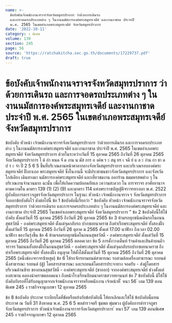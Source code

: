 ```yaml
---
name: >-
  ข้อบังคับเจ้าพนักงานจราจรจังหวัดสมุทรปราการ ว่าด้วยการเดินรถ
  และการจอดรถประเภทต่าง ๆ ในงานนมัสการองค์พระสมุทรเจดีย์ และงานกาชาด ประจำปี 
  พ.ศ. 2565 ในเขตอำเภอพระสมุทรเจดีย์ จังหวัดสมุทรปราการ
date: '2022-10-11'
category: ง พิเศษ
volume: 139
section: 245
page: 56
source: 'https://ratchakitcha.soc.go.th/documents/17229737.pdf'
draft: true
---
```


# ข้อบังคับเจ้าพนักงานจราจรจังหวัดสมุทรปราการ ว่าด้วยการเดินรถ และการจอดรถประเภทต่าง ๆ ในงานนมัสการองค์พระสมุทรเจดีย์ และงานกาชาด ประจำปี  พ.ศ. 2565 ในเขตอำเภอพระสมุทรเจดีย์ จังหวัดสมุทรปราการ

ข้อบังคับ หัวหน้า เจ้าพนักงานจราจรจังหวัดสมุทรปราการ ว่าด้วยการเดินรถ และการจอดรถประเภทต่าง ๆ ในงานนมัสการองค์พระสมุทรเจดีย์ และงานกาชาด ประจำปี พ.ศ. 2565 ในเขตอำเภอพระสมุทรเจดีย์ จังหวัดสมุทรปราการ ด้วยในระหว่างวันที่ 15 ตุลาคม 2565 ถึงวันที่ 26 ตุลาคม 2565 จังหวัดสมุทรปราการ ไ ด้ กำ หนด จั ด งาน น มัส การ อ งค์พ ร ะ สมุ ทร เ จดี ย์ แ ล ะ งำน กา ชา ด ป ร ะ จำ ปี 2 5 6 5 ขึ้นที่บริเวณลานหน้าศาลากลางจังหวัดสมุทรปราการ และบริเวณรอบองค์พระสมุทรเจดีย์ ฝั่งอาเภอ พระสมุทรเจดีย์ ซึ่งในงานนี้ จะมีประชาชนชาวจังหวัดสมุทรปราการ และจังหวัดใกล้เคียง เดินทางมา นมัสการองค์พระสมุทรเจดีย์ และเที่ยวชมงาน ออกร้าน ชมมหรสพต่าง ๆ ในบริเวณงานจำนวนมาก ฉะนั้น เพื่อให้เกิดความปลอดภัยแล ะความสะดวก ใน การจราจร อาศัยอานาจตามความใน มาตรา 139 (1) (2) (9) และมาตรา 114 แห่งพระราชบัญญัติจราจรทางบก พ.ศ. 2522 ผู้บังคับการตารวจภูธรจังหวัดสมุทรปราการ ในฐานะ หัวหน้า เจ้าพนักงานจราจ ร จังหวัดสมุทรปราการ จึงออกข้อบังคับไว้ ดังต่อไปนี้ ข้อ 1 ข้อบังคับนี้เรียกว่า “ ข้อบังคับ หัวหน้า เจ้าพนักงานจราจรจังหวัดสมุทรปราการ ว่าด้วยการเดินรถ และการจอดรถประเภทต่าง ๆ ในงานนมัสการองค์พระสมุทรเจดีย์ และงานกาชาด ประจำปี 2565 ในเขตอำเภอพระสมุทรเจดีย์ จังหวัดสมุทรปราการ ” ข้อ 2 ข้อบังคับนี้ให้ใช้ บังคับ ตั้งแต่วันที่ 15 ตุลาคม 2565 ถึงวันที่ 26 ตุลาคม 2565 ข้อ 3 ห้ามรถทุกชนิดเดินรถในถนนสุขสวัสดิ์ - องค์พระสมุทรเจดีย์ ตั้งแต่จุดกลับรถ ปากซอยนาคราช ถึงท่าเรือพระสมุทรเจดีย์ ทั้งสองฝั่ง ตั้งแต่วันที่ 15 ตุลาคม 2565 ถึงวันที่ 26 ตุลาค ม 2565 ตั้งแต่ 17.00 นาฬิกา ถึงเวลา 02.00 นาฬิกา ของวันรุ่งขึ้น ข้อ 4 ห้ามจอดรถทุกชนิดในถนนสุขสวัสดิ์ - องค์พระสมุทรเจดีย์ ตั้งแต่วันที่ 15 ตุลาคม 2565 ถึงวันที่ 26 ตุลาคม 2565 ตลอดเวลา ข้อ 5 การตั้งวางเต็นท์ ร้านค้าและสินค้าบนผิวจราจร ริมถนนทั้งสองฝั่งในถนนสุขสวัสดิ์ - องค์พระสมุทรเจดีย์ ตั้งแต่จุดกลับรถปากซอยนาคราช ถึงท่าเรือพระสมุทรเจดีย์ ทั้งสองฝั่ง อนุญาต ให้ตั้งได้ตั้งแต่วันที่ 15 ตุลาคม 2565 ถึงวันที่ 26 ตุลาคม 2565 (หนึ่งช่องจราจรซ้ายสุด) ข้อ 6 ให้รถจักรยานยนต์สาธารณะ รถสามล้อเครื่องสาธารณะ รถยนต์นั่งสาธารณะ รถยนต์ (ตู้) โดยสารสาธารณะ และรถยนต์โดยสารประจาทาง จอดรับ - ส่งผู้โดยสาร บริเวณด้านซ้าย ของถนนสุขสวัสดิ์ - องค์พระสมุทรเจดีย์ (ขาออก) จากองค์พระสมุทรเจดีย์ ช่วงตั้งแต่ลงสะพาน คลองนำคราชตลอดแนว ถึงหน้าโรงเรียนป้อมนาคราชสวาทยานนท์ ข้อ 7 ข้อบังคับนี้ มิให้ใช้บังคับกับรถที่ได้รับอนุญาตจากเจ้าพนักงานจราจรหรือพนักงาน เจ้าหน้าที่ ้ หนา 56 ่ เลม 139 ตอนพิเศษ 245 ง ราชกิจจานุเบกษา 12 ตุลาคม 2565

ข้อ 8 ข้อบังคับ ประกาศ ระเบียบใดที่ขัดหรือแย้งกับข้อบังคับนี้ ให้ยกเลิกและให้ใช้ ข้อบังคับนี้แทน ประกาศ ณ วันที่ 31 สิงหาคม พ.ศ. 25 6 5 พลตำรวจตรี ชุมพล พุ่มพวง ผู้บังคับการตำรวจภูธรจังหวัดสมุทรปราการ หัวหน้าเจ้าพนักงานจราจรจังหวัดสมุทรปราการ ้ หนา 57 ่ เลม 139 ตอนพิเศษ 245 ง ราชกิจจานุเบกษา 12 ตุลาคม 2565
